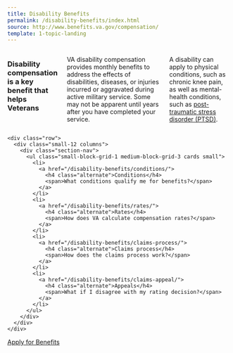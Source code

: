 ```yaml
---
title: Disability Benefits
permalink: /disability-benefits/index.html
source: http://www.benefits.va.gov/compensation/
template: 1-topic-landing
---
```


<div class="main" role="main" markdown="0">
  <div class="section one" markdown="0">
    <div class="primary" markdown="0">
      <div class="row" markdown="0">
        <div class="small-12 columns" markdown="0">
          <h3>Disability compensation is a key benefit that helps Veterans</h3>
          <p>VA disability compensation provides monthly benefits to address the effects of disabilities, diseases, or injuries incurred or aggravated during active military service. Some may not be apparent until years after you have completed your service.</p>
          <p>A disability can apply to physical conditions, such as chronic knee pain, as well as mental-health conditions, such as <a href="/disability-benefits/conditions/ptsd/">post-traumatic stress disorder (PTSD)</a>.</p>
        </div>
      </div>
    </div>

    <div class="row">
      <div class="small-12 columns">
        <div class="section-nav">
          <ul class="small-block-grid-1 medium-block-grid-3 cards small">
            <li>
              <a href="/disability-benefits/conditions/">
                <h4 class="alternate">Conditions</h4>
                <span>What conditions qualify me for benefits?</span>
              </a>
            </li>
            <li>
              <a href="/disability-benefits/rates/">
                <h4 class="alternate">Rates</h4>
                <span>How does VA calculate compensation rates?</span>
              </a>
            </li>
            <li>
              <a href="/disability-benefits/claims-process/">
                <h4 class="alternate">Claims process</h4>
                <span>How does the claims process work?</span>
              </a>
            </li>
            <li>
              <a href="/disability-benefits/claims-appeal/">
                <h4 class="alternate">Appeals</h4>
                <span>What if I disagree with my rating decision?</span>
              </a>
            </li>
          </ul>
        </div>
      </div>
    </div>
</div>

<div class="section do">
  <div class="row">
    <div class="small-12 columns">
      <div class="actions">
        <a href="get/" class="usa-button-primary">Apply for Benefits</a>
      </div>
    </div>
  </div>
</div>